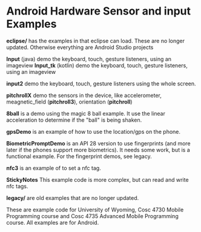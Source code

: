 Android Hardware Sensor and input Examples
===========
<b>eclipse/</b> has the examples in that eclipse can load. These are no longer updated.  Otherwise everything are Android Studio projects

<b>Input</b> (java) demo the keyboard, touch, gesture listeners, using an imageview
<b>Input_tk</b> (kotlin) demo the keyboard, touch, gesture listeners, using an imageview

<b>input2</b> demo the keyboard, touch, gesture listeners using the whole screen.

<b>pitchrollX</b> demo the sensors in the device, like accelerometer, meagnetic_field (<b>pitchroll3</b>), orientation (<b>pitchroll</b>)

<b>8ball</b> is a demo using the magic 8 ball example.  It use the linear acceleration to determine if the "ball" is being shaken.

<b>gpsDemo</b> is an example of how to use the location/gps on the phone.

<b>BiometricPromptDemo</b> is an API 28 version to use fingerprints (and more later if the phones support more biometrics).  It needs some work, but is a functional example.  For the fingerprint demos, see legacy.

<b>nfc3</b> is an example of to set a nfc tag.

<b>StickyNotes</b> This example code is more complex, but can read and write nfc tags.

<b>legacy/</b> are old examples that are no longer updated.  

These are example code for University of Wyoming, Cosc 4730 Mobile Programming course and Cosc 4735 Advanced Mobile Programming course.
All examples are for Android.
